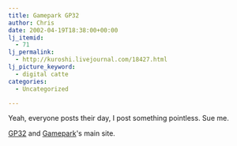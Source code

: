 ```yaml
---
title: Gamepark GP32
author: Chris
date: 2002-04-19T18:38:00+00:00
lj_itemid:
  - 71
lj_permalink:
  - http://kuroshi.livejournal.com/18427.html
lj_picture_keyword:
  - digital catte
categories:
  - Uncategorized

---
```

Yeah, everyone posts their day, I post something pointless. Sue me.

[GP32][1] and [Gamepark][2]'s main site.

 [1]: http://www.gamepark.co.kr/english/system/gp32.html
 [2]: http://www.gamepark.co.kr/english/main.asp
